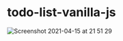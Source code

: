 # todo-list-vanilla-js

![Screenshot 2021-04-15 at 21 51 29](https://user-images.githubusercontent.com/52823456/114936758-c37a6b00-9e34-11eb-8176-b7cb5444c637.png)
